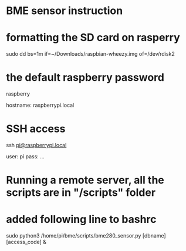 # BME sensor instruction

# formatting the SD card on rasperry
sudo dd bs=1m if=~/Downloads/raspbian-wheezy.img of=/dev/rdisk2

# the default raspberry password
raspberry

hostname: raspberrypi.local

# SSH access
ssh pi@raspberrypi.local

user: pi
pass: ...

# Running a remote server, all the scripts are in "/scripts" folder 

# added following line to bashrc
sudo python3 /home/pi/bme/scripts/bme280_sensor.py [dbname] [access_code] &
